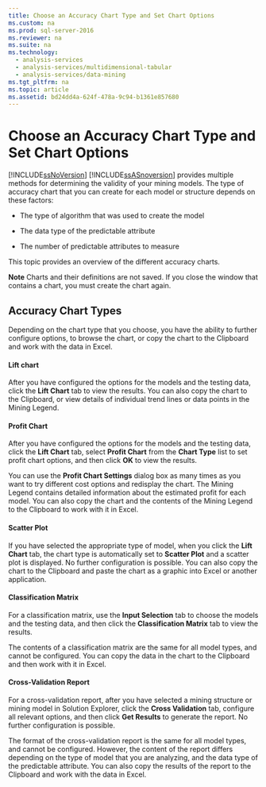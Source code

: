 ```yaml
---
title: Choose an Accuracy Chart Type and Set Chart Options
ms.custom: na
ms.prod: sql-server-2016
ms.reviewer: na
ms.suite: na
ms.technology: 
  - analysis-services
  - analysis-services/multidimensional-tabular
  - analysis-services/data-mining
ms.tgt_pltfrm: na
ms.topic: article
ms.assetid: bd24dd4a-624f-478a-9c94-b1361e857680
---
```

# Choose an Accuracy Chart Type and Set Chart Options
  [!INCLUDE[ssNoVersion](../../Token\Other/ssNoVersion_md.md)] [!INCLUDE[ssASnoversion](../../Token\Other/ssASnoversion_md.md)] provides multiple methods for determining the validity of your mining models. The type of accuracy chart that you can create for each model or structure depends on these factors:  
  
-   The type of algorithm that was used to create the model  
  
-   The data type of the predictable attribute  
  
-   The number of predictable attributes to measure  
  
 This topic provides an overview of the different accuracy charts.  
  
 **Note** Charts and their definitions are not saved. If you close the window that contains a chart, you must create the chart again.  
  
## Accuracy Chart Types  
 Depending on the chart type that you choose, you have the ability to further configure options, to browse the chart, or copy the chart to the Clipboard and work with the data in Excel.  
  
#### Lift chart  
 After you have configured the options for the models and the testing data, click the **Lift Chart** tab to view the results. You can also copy the chart to the Clipboard, or view details of individual trend lines or data points in the Mining Legend.  
  
#### Profit Chart  
 After you have configured the options for the models and the testing data, click the **Lift Chart** tab, select **Profit Chart** from the **Chart Type** list to set profit chart options, and then click **OK** to view the results.  
  
 You can use the **Profit Chart Settings** dialog box as many times as you want to try different cost options and redisplay the chart. The Mining Legend contains detailed information about the estimated profit for each model. You can also copy the chart and the contents of the Mining Legend to the Clipboard to work with it in Excel.  
  
#### Scatter Plot  
 If you have selected the appropriate type of model, when you click the **Lift Chart** tab, the chart type is automatically set to **Scatter Plot** and a scatter plot is displayed. No further configuration is possible. You can also copy the chart to the Clipboard and paste the chart as a graphic into Excel or another application.  
  
#### Classification Matrix  
 For a classification matrix, use the **Input Selection** tab to choose the models and the testing data, and then click the **Classification Matrix** tab to view the results.  
  
 The contents of a classification matrix are the same for all model types, and cannot be configured. You can copy the data in the chart to the Clipboard and then work with it in Excel.  
  
#### Cross\-Validation Report  
 For a cross\-validation report, after you have selected a mining structure or mining model in Solution Explorer, click the **Cross Validation** tab, configure all relevant options, and then click **Get Results** to generate the report. No further configuration is possible.  
  
 The format of the cross\-validation report is the same for all model types, and cannot be configured. However, the content of the report differs depending on the type of model that you are analyzing, and the data type of the predictable attribute. You can also copy the results of the report to the Clipboard and work with the data in Excel.  
  
  